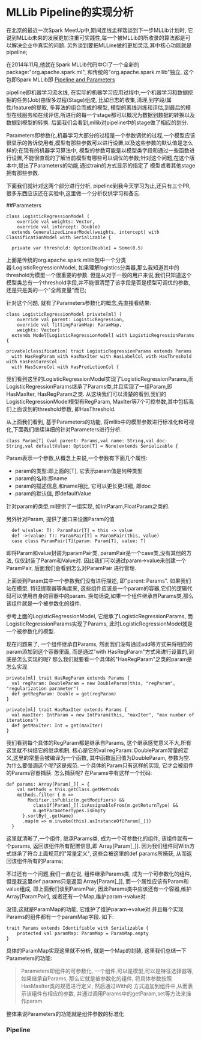 MLLib Pipeline的实现分析
===============

在北京的最近一次Spark MeetUp中,期间连线孟祥瑞谈到下一步MLLib计划时, 它说到MLLib未来的发展更加注重可实践性,每一个被MLLib的所收录的算法都是可以解决企业中真实的问题.
另外谈到要把MLLine做的更加灵活,其中核心功能就是pipeline;
 
 在2014年11月,他就在Spark MLLib代码中CI了一个全新的package:"org.apache.spark.ml", 和传统的"org.apache.spark.mllib"独立, 这个包即Spark MLLib即
[Pipeline and Parameters](https://docs.google.com/document/d/1rVwXRjWKfIb-7PI6b86ipytwbUH7irSNLF1_6dLmh8o/edit#heading=h.kaihowy4sg6c)

pipeline即机器学习流水线, 在实际的机器学习应用过程中,一个机器学习和数据挖掘的任务(Job)由很多过程(Stage)组成, 比如日志的收集,清理,到字段/属性/feature的提取, 多算法的组合而成的模型,
模型的离线训练和评估,到最后的模型在线服务和在线评估,所进行的每一个stage都可以概况为数据到数据的转换以及数据到模型的转换. 后面我们会看到,mllib对pipeline中的stage做了相应的划分.

Parameters即参数化,机器学习大部分的过程是一个参数调优的过程,一个模型应该很显示的告诉使用者,模型有那些参数可以进行设置,以及这些参数的默认值是怎么样的;在现有的机器学习算法中,
模型的参数可能是以模型类字段和通过一些函数进行设置,不能很直观的了解当前模型有哪些可以调优的参数;针对这个问题,在这个版本中,提出了Parameters的功能,通过train的方式显示的指定了
模型或者其他stage拥有那些参数.

下面我们就针对这两个部分进行分析, pipeline到我今天学习为止,还只有三个PR,很多东西应该还在实验中,这里做一个分析仅供学习和备忘.

##Parameters

    class LogisticRegressionModel (
        override val weights: Vector,
        override val intercept: Double)
      extends GeneralizedLinearModel(weights, intercept) with ClassificationModel with Serializable {
    
      private var threshold: Option[Double] = Some(0.5)

上面是传统的org.apache.spark.mllib包中一个分类器:LogisticRegressionModel, 如果理解logistics分类器,那么我知道其中的threshold为模型一个很重要的参数.
但是从对于一般的用户来说,我们只知道这个模型类总有一个threshold字段,并不能很清楚了该字段是否是模型可调优的参数,还是只是类的一个"全局变量"而已;

针对这个问题, 就有了Parameters参数化的概念,先直接看结果:

    class LogisticRegressionModel private[ml] (
        override val parent: LogisticRegression,
        override val fittingParamMap: ParamMap,
        weights: Vector)
      extends Model[LogisticRegressionModel] with LogisticRegressionParams {
    
    private[classification] trait LogisticRegressionParams extends Params
      with HasRegParam with HasMaxIter with HasLabelCol with HasThreshold with HasFeaturesCol
      with HasScoreCol with HasPredictionCol {

我们看到这里的LogisticRegressionModel实现了LogisticRegressionParams,而LogisticRegressionParams继承了Params类,并且实现了一组Param,即HasMaxIter, HasRegParam之类.
从这块我们可以清楚的看到,我们的LogisticRegressionModel模型有RegParam, MaxIter等7个可控参数,其中包括我们上面谈到的threshold参数, 即HasThreshold.

从上面我们看到, 基于Parameters的功能, 将mllib中的模型参数进行标准化和可视化,下面我们继续详细的针对Parameters进行分析.

    class Param[T] (val parent: Params,val name: String,val doc: String,val defaultValue: Option[T] = None)extends Serializable {

Param表示一个参数,从概念上来说,一个参数有下面几个属性:

+   param的类型:即上面的[T], 它表示param值是何种类型
+   param的名称:即name
+   param的描述信息,和name相比, 它可以更长更详细, 即doc
+   param的默认值, 即defaultValue

针对param的类型,ml提供了一组实现, 如IntParam,FloatParam之类的.

另外针对Param, 提供了接口来设置Param的值

      def w(value: T): ParamPair[T] = this -> value
      def ->(value: T): ParamPair[T] = ParamPair(this, value)
      case class ParamPair[T](param: Param[T], value: T)

即将Param和value封装为paramPair类, paramPair是一个case类,没有其他的方法, 仅仅封装了Param和Value对. 因此我们可以通过param->value来创建一个ParamPair, 后面我们会看到怎么对ParamPair
进行管理.

上面谈到Param其中一个参数我们没有进行描述, 即"parent: Params". 如果我们站在模型, 特征提取器等角度来, 这些组件应该是一个param的容器,它们的逻辑代码可以使用自身的容器中的param.
换句话说,如果一个组件继承自Params类,那么该组件就是一个被参数化的组件.

参考上面的LogisticRegressionModel, 它继承了LogisticRegressionParams, 而LogisticRegressionParams实现了Params, 此时LogisticRegressionModel就是一个被参数化的模型.

现在问题来了, 一个组件继承自Params, 然而我们没有通过add等方式来将相应的param添加到这个容器里面, 而是通过"with HasRegParam"方式来进行设置的,到底是怎么实现的呢?
那么我们就要看一个具体的"HasRegParam"之类的param是怎么实现

    private[ml] trait HasRegParam extends Params {
      val regParam: DoubleParam = new DoubleParam(this, "regParam", "regularization parameter")
      def getRegParam: Double = get(regParam)
    }
    
    private[ml] trait HasMaxIter extends Params {
      val maxIter: IntParam = new IntParam(this, "maxIter", "max number of iterations")
      def getMaxIter: Int = get(maxIter)
    }

我们看到每个具体的RegParam都是继承自Params, 这个继承感觉意义不大,所有这里就不纠结它的继承机制, 核心是它的val regParam: DoubleParam常量的定义,这里的常量会被编译为一个函数,
其中函数返回值为DoubleParam, 参数为空. 为什么要强调这个呢?这是规范. 一个具体的Param只有这样的实现, 它才会被组件的Params容器捕获. 怎么捕获呢? 在Params中有这样一个代码:
    
    def params: Array[Param[_]] = {
        val methods = this.getClass.getMethods
        methods.filter { m =>
            Modifier.isPublic(m.getModifiers) &&
              classOf[Param[_]].isAssignableFrom(m.getReturnType) &&
              m.getParameterTypes.isEmpty
          }.sortBy(_.getName)
          .map(m => m.invoke(this).asInstanceOf[Param[_]])
      }

这里就清晰了,一个组件,  继承Params类, 成为一个可参数化的组件, 该组件就有一个params, 返回该组件所有配置信息,即 Array[Param[_]]. 因为我们组件同With方式继承了符合上面规范的"常量定义",
这些会被这里的def params所捕获, 从而返回该组件所有的Params;

不过还有一个问题,我们一直在说, 组件继承Params类, 成为一个可参数化的组件,但是我这里def params只是返回 Array[Param[_]], 而一个属性应该有Param和value组成, 即上面我们谈到ParamPair,
因此Params类中应该还有一个容器,维护Array[ParamPair], 或者还有一个Map,维护param->value对.

没错,这就是ParamMap的功能, 它维护了维护param->value对.并且每个实现Params的组件都有一个paramMap字段. 如下:

    trait Params extends Identifiable with Serializable {
        protected val paramMap: ParamMap = ParamMap.empty
    }

具体的ParamMap实现这里就不分析, 就是一个Map的封装, 这里我们总结一下Parameters的功能: 

>   Parameters即组件的可参数化, 一个组件,可以是模型,可以是特征选择器等, 如果继承自Params, 那么它就是被参数化的组件, 将具体参数按照HasMaxIter类的规范进行定义, 然后通过With的
>   方式追加到组件中,从而表示该组件有相应的参数, 并通过调用Params中的getParam,set等方法来操作param.

整体来说Parameters的功能就是组件参数的标准化

### Pipeline






